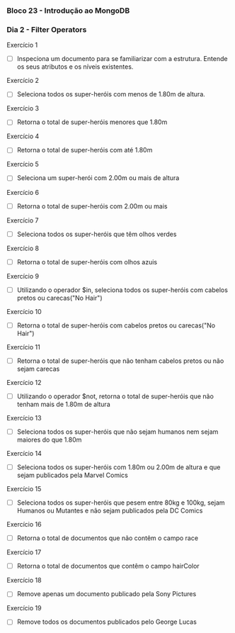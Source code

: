 ### Bloco 23 - Introdução ao MongoDB
### Dia 2 - Filter Operators

Exercício 1
- [ ] Inspeciona um documento para se familiarizar com a estrutura. Entende os seus atributos e os níveis existentes.

Exercício 2
- [ ] Seleciona todos os super-heróis com menos de 1.80m de altura. 

Exercício 3
- [ ] Retorna o total de super-heróis menores que 1.80m

Exercício 4
- [ ] Retorna o total de super-heróis com até 1.80m

Exercício 5
- [ ] Seleciona um super-herói com 2.00m ou mais de altura

Exercício 6
- [ ] Retorna o total de super-heróis com 2.00m ou mais

Exercício 7
- [ ] Seleciona todos os super-heróis que têm olhos verdes

Exercício 8
- [ ] Retorna o total de super-heróis com olhos azuis

Exercício 9
- [ ] Utilizando o operador $in, seleciona todos os super-heróis com cabelos pretos ou carecas("No Hair")

Exercício 10
- [ ] Retorna o total de super-heróis com cabelos pretos ou carecas("No Hair")

Exercício 11
- [ ] Retorna o total de super-heróis que não tenham cabelos pretos ou não sejam carecas

Exercício 12
- [ ] Utilizando o operador $not, retorna o total de super-heróis que não tenham mais de 1.80m de altura

Exercício 13
- [ ] Seleciona todos os super-heróis que não sejam humanos nem sejam maiores do que 1.80m

Exercício 14
- [ ] Seleciona todos os super-heróis com 1.80m ou 2.00m de altura e que sejam publicados pela Marvel Comics

Exercício 15
- [ ] Seleciona todos os super-heróis que pesem entre 80kg e 100kg, sejam Humanos ou Mutantes e não sejam publicados pela DC Comics 

Exercício 16
- [ ] Retorna o total de documentos que não contêm o campo race 

Exercício 17
- [ ] Retorna o total de documentos que contêm o campo hairColor 

Exercício 18 
- [ ] Remove apenas um documento publicado pela Sony Pictures 

Exercício 19
- [ ] Remove todos os documentos publicados pelo George Lucas
